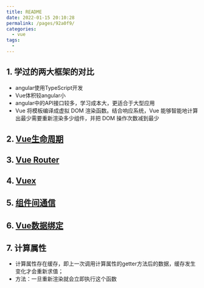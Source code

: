 ```yaml
---
title: README
date: 2022-01-15 20:10:28
permalink: /pages/92a0f9/
categories:
  - vue
tags:
  - 
---
```


## 1. 学过的两大框架的对比
- angular使用TypeScript开发
- Vue体积较angular小
- angular中的API接口较多，学习成本大，更适合于大型应用
- Vue 将模板编译成虚拟 DOM 渲染函数。结合响应系统，Vue 能够智能地计算出最少需要重新渲染多少组件，并把 DOM 操作次数减到最少
## 2. [Vue生命周期](./生命周期.md)
## 3. [Vue Router](./vue%20Router.md)
## 4. [Vuex](./vuex.md)
## 5. [组件间通信](./组件间通信.md)
## 6. [Vue数据绑定](./数据双向绑定原理.md)
## 7. 计算属性
- 计算属性存在缓存，即上一次调用计算属性的getter方法后的数据，缓存发生变化才会重新求值；
- 方法：一旦重新渲染就会立即执行这个函数